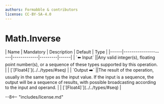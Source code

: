 ```yaml
---
authors: Formabble & contributors
license: CC-BY-SA-4.0
---
```



# Math.Inverse

<div class="sh-parameters" markdown="1">
| Name | Mandatory | Description | Default | Type |
|------|---------------------|-------------|---------|------|
| `⬅️ Input` ||Any valid integer(s), floating point number(s), or a sequence of these types supported by this operation. | | [`[Float4]`](../../types/#seq) |
| `Output ➡️` ||The result of the operation, usually in the same type as the input value. If the input is a sequence, the output will be a sequence of results, with possible broadcasting according to the input and operand. | | [`[Float4]`](../../types/#seq) |

</div>



--8<-- "includes/license.md"

